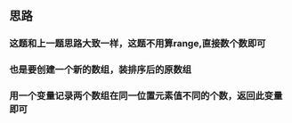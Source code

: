 ## 思路

### 这题和上一题思路大致一样，这题不用算range,直接数个数即可

### 也是要创建一个新的数组，装排序后的原数组

### 用一个变量记录两个数组在同一位置元素值不同的个数，返回此变量即可